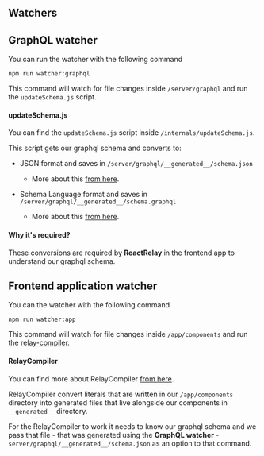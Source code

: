 Watchers
---------------

## GraphQL watcher
You can run the watcher with the following command
```shell
npm run watcher:graphql
```

This command will watch for file changes inside `/server/graphql` and run the `updateSchema.js` script.

#### updateSchema.js
You can find the `updateSchema.js` script inside `/internals/updateSchema.js`.

This script gets our graphql schema and converts to:
  - JSON format and saves in `/server/graphql/__generated__/schema.json`
    - More about this [from here](http://graphql.org/learn/introspection).

  - Schema Language format and saves in `/server/graphql/__generated__/schema.graphql`
    - More about this [from here](http://graphql.org/learn/schema/).

#### Why it's required?
These conversions are required by **ReactRelay** in the frontend app to understand our graphql schema.


## Frontend application watcher
You can the watcher with the following command
```shell
npm run watcher:app
```

This command will watch for file changes inside `/app/components` and run the [relay-compiler](https://facebook.github.io/relay/docs/relay-compiler.html).

#### RelayCompiler
You can find more about RelayCompiler [from here](https://facebook.github.io/relay/docs/relay-compiler.html).

RelayCompiler convert literals that are written in our `/app/components` directory into generated files that live alongside our components in `__generated__` directory.

For the RelayCompiler to work it needs to know our graphql schema and we pass that file - that was generated using the **GraphQL watcher** - `server/graphql/__generated__/schema.json` as an option to that command.
